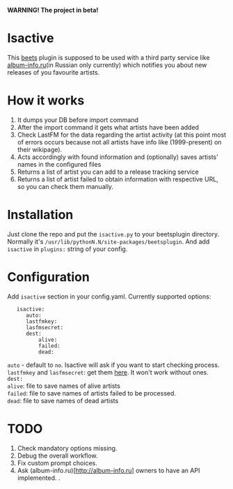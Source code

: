 __WARNING! The project in beta!__
# Isactive
This [beets](http://beets.io/) plugin is supposed to be used with a third party service like [album-info.ru](http://album-info.ru/)(in Russian only currently) which notifies you about new releases of you favourite artists. 

# How it works
1. It dumps your DB before import command
1. After the import command it gets what artists have been added
1. Check LastFM for the data regarding the artist activity (at this point most of errors occurs because not all artists have info like (1999-present) on their wikipage).
1. Acts accordingly with found information and (optionally) saves artists' names in the configured files
1. Returns a list of artist you can add to a release tracking service
1. Returns a list of artist failed to obtain information with respective URL, so you can check them manually.

# Installation
Just clone the repo and put the `isactive.py` to your beetsplugin directory. Normally it's `/usr/lib/pythonN.N/site-packages/beetsplugin`. And add `isactive` in `plugins:` string of your config.

# Configuration
Add `isactive` section in your config.yaml. Currently supported options:

```
   isactive:
      auto:
      lastfmkey:
      lasfmsecret:
      dest:
          alive:
          failed:
          dead:
```

`auto` - default to `no`. Isactive will ask if you want to start checking process.  
`lastfmkey` and `lasfmsecret`: get them [here](https://www.last.fm/api/account/create). It won't work without ones.  
`dest:`  
    `alive`: file to save names of alive artists  
    `failed`: file to save names of artists failed to be processed.  
    `dead`: file to save names of dead artists  

# TODO
1. Check mandatory options missing.
1. Debug the overall workflow.
1. Fix custom prompt choices.
1. Ask (album-info.ru)[http://album-info.ru] owners to have an API implemented.
.

